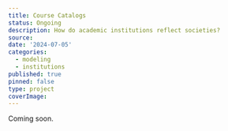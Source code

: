 ```yaml
---
title: Course Catalogs
status: Ongoing
description: How do academic institutions reflect societies?
source: 
date: '2024-07-05'
categories:
  - modeling
  - institutions
published: true
pinned: false
type: project
coverImage: 
---
```


Coming soon.